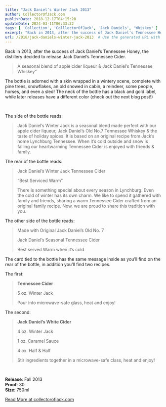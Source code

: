 ```yaml
---
title: "Jack Daniel’s Winter Jack 2013"
author: CollectorOfJack.com
publishDate: 2018-12-17T04:15:28
updateDate: 2024-03-11T06:33:32
tags: [ 'Collection', 'ColllectorOfJack', 'Jack Daniels', 'Whiskey' ]
excerpt: "Back in 2013, after the success of Jack Daniel’s Tennessee Honey, the distillery decided to release Jack Daniel’s Tennessee Cider. A seasonal blend of apple cider liqueur &amp; Jack Daniel’s Tennessee Whiskey”The bottle is adorned with a skin wrapped in a wintery scene, complete with pine trees, snowflakes, an old snowed in cabin, a reindeer, some people, horses, and even a sled! The neck of the bottle has a black and gold label, while later releases have a different color (check out the next blog post!)The side of the bottle reads:Jack Daniel’s Winter Jack is a seasonal blend made perfect with our apple cider liqueur, Jack Daniel’s Old No.7 Tennessee Whiskey &amp; the taste of holiday spices. It is based on an original recipe from Jack’s home Lynchburg Tennessee. When it’s cold outside and snow is falling our heartwarming Tennessee Cider is enjoyed with friends &amp; family.The rear of the bottle reads:Jack Daniel’s Winter Jack Tennessee Cider “Best Serviced Warm”There is something special about every season in Lynchburg. Even the cold of winter has its own charm. We like to spend it gathered with family and friends, sharing a warm Tennessee Cider crafted from an original family recipe. Now, we are proud to share this tradition with you.The other side of the bottle reads:Made with Original Jack Daniel’s Old No. 7Jack Daniel’s Seasonal Tennessee CiderBest served Warm when it’s coldThe card tied to the bottle has the same message inside as you’ll find on the rear of the bottle, in addition you’ll find two recipes. The first:Tennessee Cider5 oz. Winter JackPour into microwave-safe glass, heat and enjoy!The second:Jack Daniel’s White Cider4 oz. Winter Jack1 oz. Caramel Sauce4 ox. Half &amp; HalfStir ingredients together in a microwave-safe class, heat and enjoy!Release: Fall 2013Proof: 30Size: 750ml"
url: /2018/jack-daniels-winter-jack-2013  # Use the generated URL with year
---
```

<p>Back in 2013, after the success of Jack Daniel’s Tennessee Honey, the distillery decided to release Jack Daniel’s Tennessee Cider. </p><blockquote><p>A seasonal blend of apple cider liqueur &amp; Jack Daniel’s Tennessee Whiskey”</p></blockquote><p>The bottle is adorned with a skin wrapped in a wintery scene, complete with pine trees, snowflakes, an old snowed in cabin, a reindeer, some people, horses, and even a sled! The neck of the bottle has a black and gold label, while later releases have a different color (check out the next blog post!)</p><p><br /></p><p>The side of the bottle reads:</p><blockquote><p>Jack Daniel’s Winter Jack is a seasonal blend made perfect with our apple cider liqueur, Jack Daniel’s Old No.7 Tennessee Whiskey &amp; the taste of holiday spices. It is based on an original recipe from Jack’s home Lynchburg Tennessee. When it’s cold outside and snow is falling our heartwarming Tennessee Cider is enjoyed with friends &amp; family.</p></blockquote><p>The rear of the bottle reads:</p><blockquote><p>Jack Daniel’s Winter Jack Tennessee Cider </p><p>“Best Serviced Warm”</p><p>There is something special about every season in Lynchburg. Even the cold of winter has its own charm. We like to spend it gathered with family and friends, sharing a warm Tennessee Cider crafted from an original family recipe. Now, we are proud to share this tradition with you.</p></blockquote><p>The other side of the bottle reads:</p><blockquote><p>Made with Original Jack Daniel’s Old No. 7</p><p>Jack Daniel’s Seasonal Tennessee Cider</p><p>Best served Warm when it’s cold</p></blockquote><p>The card tied to the bottle has the same message inside as you’ll find on the rear of the bottle, in addition you’ll find two recipes. </p><p>The first:</p><blockquote><p><strong>Tennessee Cider</strong></p><p>5 oz. Winter Jack</p><p>Pour into microwave-safe glass, heat and enjoy!</p></blockquote><p>The second:</p><blockquote><p><strong>Jack Daniel’s White Cider</strong></p><p>4 oz. Winter Jack</p><p>1 oz. Caramel Sauce</p><p>4 ox. Half &amp; Half</p><p>Stir ingredients together in a microwave-safe class, heat and enjoy!</p></blockquote><p><br /></p><p><strong>Release</strong>: Fall 2013<br /><strong>Proof</strong>: 30<br /><strong>Size</strong>: 750ml</p> <a href="https://collectorofjack.com/WinterJack2013">Read More at collectorofjack.com</a>
